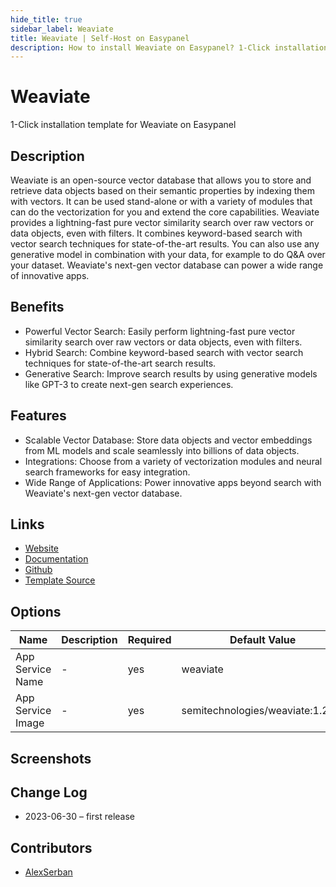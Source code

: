 ```yaml
---
hide_title: true
sidebar_label: Weaviate
title: Weaviate | Self-Host on Easypanel
description: How to install Weaviate on Easypanel? 1-Click installation template for Weaviate on Easypanel
---
```


<!-- generated -->

# Weaviate

1-Click installation template for Weaviate on Easypanel

## Description

Weaviate is an open-source vector database that allows you to store and retrieve data objects based on their semantic properties by indexing them with vectors. It can be used stand-alone or with a variety of modules that can do the vectorization for you and extend the core capabilities. Weaviate provides a lightning-fast pure vector similarity search over raw vectors or data objects, even with filters. It combines keyword-based search with vector search techniques for state-of-the-art results. You can also use any generative model in combination with your data, for example to do Q&amp;A over your dataset. Weaviate&#39;s next-gen vector database can power a wide range of innovative apps.

## Benefits

- Powerful Vector Search: Easily perform lightning-fast pure vector similarity search over raw vectors or data objects, even with filters.
- Hybrid Search: Combine keyword-based search with vector search techniques for state-of-the-art search results.
- Generative Search: Improve search results by using generative models like GPT-3 to create next-gen search experiences.

## Features

- Scalable Vector Database: Store data objects and vector embeddings from ML models and scale seamlessly into billions of data objects.
- Integrations: Choose from a variety of vectorization modules and neural search frameworks for easy integration.
- Wide Range of Applications: Power innovative apps beyond search with Weaviate's next-gen vector database.

## Links

- [Website](https://weaviate.io)
- [Documentation](https://weaviate.io/developers/weaviate)
- [Github](https://github.com/weaviate/weaviate)
- [Template Source](https://github.com/easypanel-io/templates/tree/main/templates/weaviate)

## Options

Name | Description | Required | Default Value
-|-|-|-
App Service Name | - | yes | weaviate
App Service Image | - | yes | semitechnologies/weaviate:1.27.0

## Screenshots


## Change Log

- 2023-06-30 – first release

## Contributors

- [AlexSerban](https://github.com/serban-alexandru)
